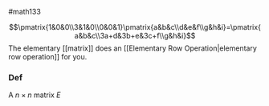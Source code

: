 #math133 

$$\pmatrix{1&0&0\\3&1&0\\0&0&1}\pmatrix{a&b&c\\d&e&f\\g&h&i}=\pmatrix{a&b&c\\3a+d&3b+e&3c+f\\g&h&i}$$
The elementary [[matrix]] does an [[Elementary Row Operation|elementary row operation]] for you. 

### Def
A $n\times n$ matrix $E$ 